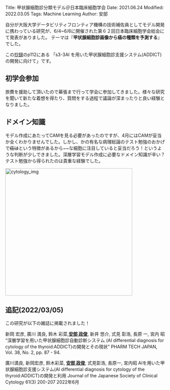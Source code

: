 Title: 甲状腺細胞診分類モデル＠日本臨床細胞学会
Date: 2021.06.24
Modified: 2022.03.05
Tags: Machine Learning
Author: 安部

自分が大阪大学データビリティフロンティア機構の技術補佐員としてモデル開発に携わっている研究が、6/4~6/6に開催された第６２回日本臨床細胞学会総会にて発表がありました。
テーマは『**甲状腺細胞診画像から癌の種類を予測する**』でした。

この[抄録](https://jscc2021.jp/files/jscc2021_abstractse.pdf)のp112にある
「s3-3AI を用いた甲状腺細胞診支援システム(ADDICT)の開発に向けて」です。


## 初学会参加

旅費を援助して頂いたので幕張まで行って学会に参加してきました。様々な研究を聞いて新たな着想を得たり、質問をする過程で議論が深まったりと良い経験となりました。

## ドメイン知識

モデル作成にあたってCAMを見る必要があったのですが、4月にはCAMが妥当か全くわかりませんでした。しかし、かの有名な病理総論のテスト勉強のおかげで~~癌は~~という特徴があるから~~な細胞に注目していると妥当だろう！というような判断が少しできました。深層学習モデル作成に必要なドメイン知識が辛い？テスト勉強から得られたのは貴重な経験でした。


<img src="{attach}./images/cytology_figs/cytology_photo.jpg" alt="cytology_img" width="400px">

## 追記(2022/03/05)

この研究が以下の雑誌に掲載されました！

新岡 宏彦, 廣川 満良, 鈴木 彩菜,[**安部 政俊**]({author}安部), 新井 悠介, 式見 彰浩, 長原 一, 宮内 昭
“深層学習を用いた甲状腺細胞診自動診断システム (AI differential diagnosis for cytology of the thyroid:ADDICT)の開発とその現状”
PHARM TECH JAPAN, Vol. 38, No. 2, pp. 87 - 94.

廣川満良, 新岡宏彦, 鈴木彩菜, [**安部 政俊**]({author}安部), 式見彰浩, 長原一, 宮内昭
AIを用いた甲状腺細胞診支援システム(AI differential diagnosis for cytology of the thyroid:ADDICT)の開発と利用 
Journal of the Japanese Society of Clinical Cytology 61(3) 200-207 2022年6月